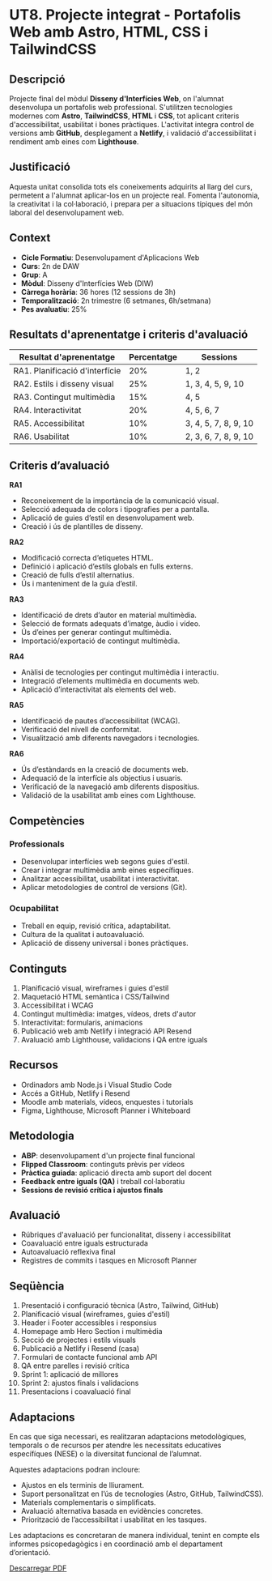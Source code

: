 # UT8. Projecte integrat - Portafolis Web amb Astro, HTML, CSS i TailwindCSS

## Descripció

Projecte final del mòdul **Disseny d'Interfícies Web**, on l'alumnat desenvolupa un portafolis web professional. S'utilitzen tecnologies modernes com **Astro**, **TailwindCSS**, **HTML** i **CSS**, tot aplicant criteris d'accessibilitat, usabilitat i bones pràctiques. L'activitat integra control de versions amb **GitHub**, desplegament a **Netlify**, i validació d'accessibilitat i rendiment amb eines com **Lighthouse**.

## Justificació

Aquesta unitat consolida tots els coneixements adquirits al llarg del curs, permetent a l'alumnat aplicar-los en un projecte real. Fomenta l'autonomia, la creativitat i la col·laboració, i prepara per a situacions típiques del món laboral del desenvolupament web.

## Context

* **Cicle Formatiu**: Desenvolupament d'Aplicacions Web
* **Curs**: 2n de DAW
* **Grup**: A
* **Mòdul**: Disseny d'Interfícies Web (DIW)
* **Càrrega horària**: 36 hores (12 sessions de 3h)
* **Temporalització**: 2n trimestre (6 setmanes, 6h/setmana)
* **Pes avaluatiu**: 25%

## Resultats d'aprenentatge i criteris d'avaluació

| Resultat d'aprenentatge        | Percentatge | Sessions             |
| ------------------------------ | ----------- | -------------------- |
| RA1. Planificació d'interfície | 20%         | 1, 2                 |
| RA2. Estils i disseny visual   | 25%         | 1, 3, 4, 5, 9, 10    |
| RA3. Contingut multimèdia      | 15%         | 4, 5                 |
| RA4. Interactivitat            | 20%         | 4, 5, 6, 7           |
| RA5. Accessibilitat            | 10%         | 3, 4, 5, 7, 8, 9, 10 |
| RA6. Usabilitat                | 10%         | 2, 3, 6, 7, 8, 9, 10 |

## Criteris d’avaluació

**RA1**

* Reconeixement de la importància de la comunicació visual.
* Selecció adequada de colors i tipografies per a pantalla.
* Aplicació de guies d’estil en desenvolupament web.
* Creació i ús de plantilles de disseny.

**RA2**

* Modificació correcta d’etiquetes HTML.
* Definició i aplicació d’estils globals en fulls externs.
* Creació de fulls d’estil alternatius.
* Ús i manteniment de la guia d’estil.

**RA3**

* Identificació de drets d’autor en material multimèdia.
* Selecció de formats adequats d’imatge, àudio i vídeo.
* Ús d’eines per generar contingut multimèdia.
* Importació/exportació de contingut multimèdia.

**RA4**

* Anàlisi de tecnologies per contingut multimèdia i interactiu.
* Integració d’elements multimèdia en documents web.
* Aplicació d’interactivitat als elements del web.

**RA5**

* Identificació de pautes d’accessibilitat (WCAG).
* Verificació del nivell de conformitat.
* Visualització amb diferents navegadors i tecnologies.

**RA6**

* Ús d’estàndards en la creació de documents web.
* Adequació de la interfície als objectius i usuaris.
* Verificació de la navegació amb diferents dispositius.
* Validació de la usabilitat amb eines com Lighthouse.

## Competències

### Professionals

* Desenvolupar interfícies web segons guies d'estil.
* Crear i integrar multimèdia amb eines específiques.
* Analitzar accessibilitat, usabilitat i interactivitat.
* Aplicar metodologies de control de versions (Git).

### Ocupabilitat

* Treball en equip, revisió crítica, adaptabilitat.
* Cultura de la qualitat i autoavaluació.
* Aplicació de disseny universal i bones pràctiques.

## Continguts

1. Planificació visual, wireframes i guies d'estil
2. Maquetació HTML semàntica i CSS/Tailwind
3. Accessibilitat i WCAG
4. Contingut multimèdia: imatges, vídeos, drets d'autor
5. Interactivitat: formularis, animacions
6. Publicació web amb Netlify i integració API Resend
7. Avaluació amb Lighthouse, validacions i QA entre iguals

## Recursos

* Ordinadors amb Node.js i Visual Studio Code
* Accés a GitHub, Netlify i Resend
* Moodle amb materials, vídeos, enquestes i tutorials
* Figma, Lighthouse, Microsoft Planner i Whiteboard

## Metodologia

* **ABP**: desenvolupament d'un projecte final funcional
* **Flipped Classroom**: continguts prèvis per vídeos
* **Pràctica guiada**: aplicació directa amb suport del docent
* **Feedback entre iguals (QA)** i treball col·laboratiu
* **Sessions de revisió crítica i ajustos finals**

## Avaluació

* Rúbriques d'avaluació per funcionalitat, disseny i accessibilitat
* Coavaluació entre iguals estructurada
* Autoavaluació reflexiva final
* Registres de commits i tasques en Microsoft Planner

## Seqüència

1. Presentació i configuració tècnica (Astro, Tailwind, GitHub)
2. Planificació visual (wireframes, guies d'estil)
3. Header i Footer accessibles i responsius
4. Homepage amb Hero Section i multimèdia
5. Secció de projectes i estils visuals
6. Publicació a Netlify i Resend (casa)
7. Formulari de contacte funcional amb API
8. QA entre parelles i revisió crítica
9. Sprint 1: aplicació de millores
10. Sprint 2: ajustos finals i validacions
11. Presentacions i coavaluació final

## Adaptacions

En cas que siga necessari, es realitzaran adaptacions metodològiques, temporals o de recursos per atendre les necessitats educatives específíques (NESE) o la diversitat funcional de l’alumnat.

Aquestes adaptacions podran incloure:

* Ajustos en els terminis de lliurament.
* Suport personalitzat en l’ús de tecnologies (Astro, GitHub, TailwindCSS).
* Materials complementaris o simplificats.
* Avaluació alternativa basada en evidències concretes.
* Priorització de l’accessibilitat i usabilitat en les tasques.

Les adaptacions es concretaran de manera individual, tenint en compte els informes psicopedagògics i en coordinació amb el departament d’orientació.


[Descarregar PDF](ut8.pdf)